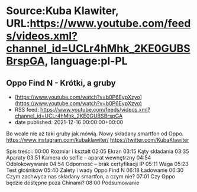 # Source:Kuba Klawiter, URL:https://www.youtube.com/feeds/videos.xml?channel_id=UCLr4hMhk_2KE0GUBSBrspGA, language:pl-PL

## Oppo Find N - Krótki, a gruby
 - [https://www.youtube.com/watch?v=b0P6EypXzyo](https://www.youtube.com/watch?v=b0P6EypXzyo)
 - RSS feed: https://www.youtube.com/feeds/videos.xml?channel_id=UCLr4hMhk_2KE0GUBSBrspGA
 - date published: 2021-12-16 00:00:00+00:00

Bo wcale nie aż taki gruby jak mówią. Nowy składany smartfon od Oppo.
https://www.instagram.com/kubaklawiter/
https://twitter.com/KubaKlawiter

Spis treści:
00:00 Rozmiar i kształt
02:05 Ekran
03:15 Kąty składania
03:35 Aparaty
03:51 Kamera do selfie – aparat wewnętrzny
04:54 Odblokowywanie
04:54 Odporność – brak certyfikacji IP
05:11 Waga
05:23 Test głośników
05:40 Zalety i wady Oppo Find N
06:18 Ładowanie
06:30 Czym zachwyca nas składany smartfon, a czym nie?
07:01 Czy Oppo będzie dostępne poza Chinami?
08:00 Podsumowanie

